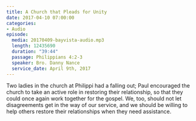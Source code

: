 ```yaml
---
title: A Church that Pleads for Unity
date: 2017-04-10 07:00:00
categories:
- Audio
episode:
  media: 20170409-bayvista-audio.mp3
  length: 12435690
  duration: "39:44"
  passage: Philippians 4:2-3
  speaker: Bro. Danny Nance
  service_date: April 9th, 2017
---
```

Two ladies in the church at Philippi had a falling out; Paul encouraged the church to take an active role in restoring their relationship, so that they could once again work together for the gospel.  We, too, should not let disagreements get in the way of our service, and we should be willing to help others restore their relationships when they need assistance.